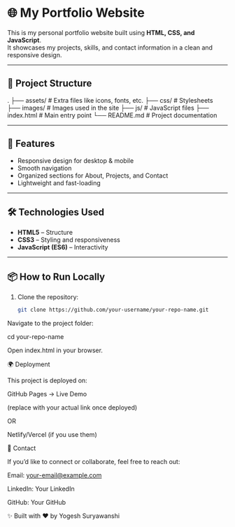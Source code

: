 # 🌐 My Portfolio Website

This is my personal portfolio website built using **HTML, CSS, and JavaScript**.  
It showcases my projects, skills, and contact information in a clean and responsive design.

---

## 📂 Project Structure

.
├── assets/ # Extra files like icons, fonts, etc.
├── css/ # Stylesheets
├── images/ # Images used in the site
├── js/ # JavaScript files
├── index.html # Main entry point
└── README.md # Project documentation

---

## 🚀 Features

- Responsive design for desktop & mobile  
- Smooth navigation  
- Organized sections for About, Projects, and Contact  
- Lightweight and fast-loading  

---

## 🛠️ Technologies Used

- **HTML5** – Structure  
- **CSS3** – Styling and responsiveness  
- **JavaScript (ES6)** – Interactivity  

---

## 📦 How to Run Locally

1. Clone the repository:
   ```bash
   git clone https://github.com/your-username/your-repo-name.git

Navigate to the project folder:

cd your-repo-name


Open index.html in your browser.

🌍 Deployment

This project is deployed on:

GitHub Pages → Live Demo

(replace with your actual link once deployed)

OR

Netlify/Vercel (if you use them)

📧 Contact

If you’d like to connect or collaborate, feel free to reach out:

Email: your-email@example.com

LinkedIn: Your LinkedIn

GitHub: Your GitHub

✨ Built with ❤️ by Yogesh Suryawanshi

